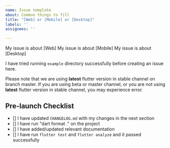 ```yaml
---
name: Issue template
about: Common things to fill
title: "[Web] or [Mobile] or [Desktop]"
labels: ''
assignees: ''

---
```


My issue is about [Web]
My issue is about [Mobile]
My issue is about [Desktop]

I have tried running `example` directory successfully before creating an issue here.

Please note that we are using <b>latest</b> flutter version in stable channel on branch master. If you are using beta or master channel, or you are not using <b>latest</b> flutter version in stable channel, you may experience error.

## Pre-launch Checklist

<!-- Mark all that applies with `x` -->

- [] I have updated `CHANGELOG.md` with my changes in the next section <!-- REQUIRED -->
- [] I have run "dart format ." on the project <!-- REQUIRED -->
- [] I have added/updated relevant documentation <!-- REQUIRED -->
- [] I have run `flutter test` and `flutter analyze` and it passed successfully <!-- REQUIRED -->

<!-- Please explain how to encounter the issue in details if possible -->

<!-- Don't forgot to mention the platform you are testing in -->

<!-- Insert your images here if possible -->
<!-- Images: -->

<!-- Add short video that showcase the problem will help -->